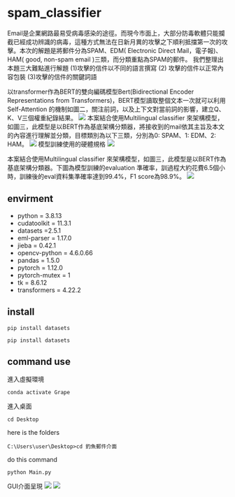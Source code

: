 # spam_classifier

Email是企業網路最易受病毒感染的途徑。而現今市面上，大部分防毒軟體只能攔截已經成功辨識的病毒，這種方式無法在日新月異的攻擊之下順利抵擋第一次的攻擊。本次的解題是將郵件分為SPAM、EDM( Electronic  Direct  Mail，電子報)、HAM( good,  non-spam  email )三類，而分類重點為SPAM的郵件。
我們整理出本題三大難點進行解題
(1)攻擊的信件以不同的語言撰寫
(2) 攻擊的信件以正常內容包裝
(3)攻擊的信件的關鍵詞語

以transformer作為BERT的雙向編碼模型Bert(Bidirectional  Encoder  Representations  from Transformers)，BERT模型讀取整個文本一次就可以利用Self-Attention 的機制如圖二，關注前詞，以及上下文對當前詞的影響，建立Q、K、V三個權重紀錄結果。
![](https://imgur.com/Dfus32m.jpg)
本案結合使用Multilingual classifier 來架構模型，如圖三，此模型是以BERT作為基底架構分類器，將接收到的mail依其主旨及本文的內容進行理解並分類，目標類別為以下三類，分別為0: SPAM、1: EDM、2: HAM。
![](https://imgur.com/He6PAYS.jpg)
模型訓練使用的硬體規格
![](https://imgur.com/u59MYpD.jpg)

本案結合使用Multilingual classifier 來架構模型，如圖三，此模型是以BERT作為基底架構分類器。下圖為模型訓練的evaluation 準確率，訓過程大約花費6.5個小時，訓練後的eval資料集準確率達到99.4%，F1 score為98.9%。
![](https://imgur.com/kn0AhYX.jpg)
## envirment
*   python = 3.8.13
*	cudatoolkit = 11.3.1
*	datasets =2.5.1
*	eml-parser	=	1.17.0
*	jieba	=	0.42.1
*	opencv-python	=	4.6.0.66
*	pandas	=	1.5.0
*	pytorch	=	1.12.0
*	pytorch-mutex	=	1
*	tk	=	8.6.12
*	transformers	=	4.22.2



## install
``` 
pip install datasets
```
``` 
pip install datasets
```




## command use
進入虛擬環境
``` 
conda activate Grape
```
進入桌面
``` 
cd Desktop
```
here is the folders

``` 
C:\Users\user\Desktop>cd 釣魚郵件介面
```
do this command

```
python Main.py
```
GUI介面呈現
![](https://imgur.com/OyhxCsP.jpg)
![](https://imgur.com/6z6zhvY.jpg)
